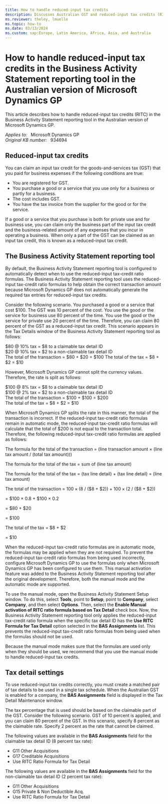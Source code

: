 ```yaml
---
title: How to handle reduced-input tax credits
description: Discusses Australian GST and reduced-input tax credits (RITC). Contains information about how RITC ratio formulas and the BAS reporting tool are used to calculate tax amounts in Microsoft Dynamics GP.
ms.reviewer: theley, lmuelle
ms.topic: how-to
ms.date: 03/13/2024
ms.custom: sap:Europe, Latin America, Africa, Asia, and Australia
---
```

# How to handle reduced-input tax credits in the Business Activity Statement reporting tool in the Australian version of Microsoft Dynamics GP

This article describes how to handle reduced-input tax credits (RITC) in the Business Activity Statement reporting tool in the Australian version of Microsoft Dynamics GP.

_Applies to:_ &nbsp; Microsoft Dynamics GP  
_Original KB number:_ &nbsp; 934694

## Reduced-input tax credits

You can claim an input tax credit for the goods-and-services tax (GST) that you paid for business expenses if the following conditions are true:

- You are registered for GST.
- You purchase a good or a service that you use only for a business or partly for a business.
- The cost includes GST.
- You have the tax invoice from the supplier for the good or for the service.

If a good or a service that you purchase is both for private use and for business use, you can claim only the business part of the input tax credit and the business-related amount of any expenses that you incur in operating a business. When only a part of the GST can be claimed as an input tax credit, this is known as a reduced-input tax credit.

## The Business Activity Statement reporting tool

By default, the Business Activity Statement reporting tool is configured to automatically detect when to use the reduced-input tax-credit ratio formulas. The Business Activity Statement reporting tool uses the reduced-input tax-credit ratio formulas to help obtain the correct transaction amount because Microsoft Dynamics GP does not automatically generate the required tax entries for reduced-input tax credits.

Consider the following scenario. You purchased a good or a service that cost $100. The GST was 10 percent of the cost. You use the good or the service for business use 80 percent of the time. You use the good or the service for private use 20 percent of the time. Therefore, you can claim 80 percent of the GST as a reduced-input tax credit. This scenario appears in the Tax Details window of the Business Activity Statement reporting tool as follows:

$80 @ 10% tax = $8 to a claimable tax detail ID  
$20 @ 10% tax = $2 to a non-claimable tax detail ID  
The total of the transaction = $80 + $20 = $100
The total of the tax = $8 + $2 = $10

However, Microsoft Dynamics GP cannot split the currency values. Therefore, the rate is split as follows:

$100 @ 8% tax = $8 to a claimable tax detail ID  
$100 @ 2% tax = $2 to a non-claimable tax detail ID  
The total of the transaction = $100 + $100 = $200  
The total of the tax = $8 + $2 = $10

When Microsoft Dynamics GP splits the rate in this manner, the total of the transaction is incorrect. If the reduced-input tax-credit ratio formulas remain in automatic mode, the reduced-input tax-credit ratio formulas will calculate that the total of $200 is not equal to the transaction total. Therefore, the following reduced-input tax-credit ratio formulas are applied as follows:

The formula for the total of the transaction = (line transaction amount × (line tax amount / (total tax amount)))

The formula for the total of the tax = sum of (line tax amount)

The formula for the total of the tax = (tax line detail) + (tax line detail) = (line tax amount)

The total of the transaction = $100 × ($8 / ($8 + $2)) + $100 × ($2 / ($8 + $2))

= $100 × 0.8 + $100 × 0.2

= $80 + $20

= $100

The total of the tax = $8 + $2

= $10

When the reduced-input tax-credit ratio formulas are in automatic mode, the formulas may be applied when they are not required. To prevent the reduced-input tax-credit ratio formulas from being used incorrectly, configure Microsoft Dynamics GP to use the formulas only when Microsoft Dynamics GP has been configured to use them. This manual activation feature was added to the Business Activity Statement reporting tool after the original development. Therefore, both the manual mode and the automatic mode are supported.

To use the manual mode, open the Business Activity Statement Setup window. To do this, select **Tools**, point to **Setup**, point to **Company**, select **Company**, and then select **Options**. Then, select the **Enable Manual activation of RITC ratio formula based on Tax Detail** check box. Now, the Business Activity Statement reporting tool only applies the reduced-input tax-credit ratio formula when the specific tax detail ID has the **Use RITC Formula for Tax Detail** option selected in the **BAS Assignments** list. This prevents the reduced-input tax-credit ratio formulas from being used when the formulas should not be used.

Because the manual mode makes sure that the formulas are used only when they should be used, we recommend that you use the manual mode to handle reduced-input tax credits.

## Tax detail settings

To use reduced-input tax credits correctly, you must create a matched pair of tax details to be used in a single tax schedule. When the Australian GST is enabled for a company, the **BAS Assignments** field is displayed in the Tax Detail Maintenance window.

The tax percentage that is used should be based on the claimable part of the GST. Consider the following scenario. GST of 10 percent is applied, and you can claim 80 percent of the GST. In this scenario, specify 8 percent as the claimable rate. Specify 2 percent as the rate that cannot be claimed.

The following values are available in the **BAS Assignments** field for the claimable tax detail ID (8 percent tax rate):

- G11 Other Acquisitions
- G17 Creditable Acquisitions
- Use RITC Ratio Formula for Tax Detail

The following values are available in the **BAS Assignments** field for the non-claimable tax detail ID (2 percent tax rate):

- G11 Other Acquisitions
- G15 Private & Non Deductible Acq.
- Use RITC Ratio Formula for Tax Detail
